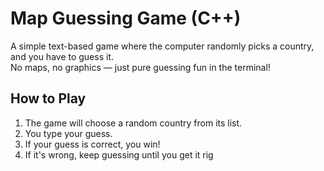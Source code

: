 # Map Guessing Game (C++)

A simple text-based game where the computer randomly picks a country, and you have to guess it.  
No maps, no graphics — just pure guessing fun in the terminal!

## How to Play
1. The game will choose a random country from its list.
2. You type your guess.
3. If your guess is correct, you win!
4. If it's wrong, keep guessing until you get it rig
